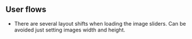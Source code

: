 ## User flows

- There are several layout shifts when loading the image sliders. Can be avoided just setting images width and height.
